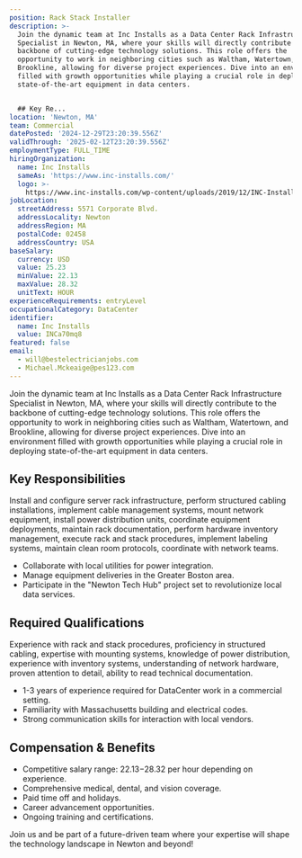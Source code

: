 ```yaml
---
position: Rack Stack Installer
description: >-
  Join the dynamic team at Inc Installs as a Data Center Rack Infrastructure
  Specialist in Newton, MA, where your skills will directly contribute to the
  backbone of cutting-edge technology solutions. This role offers the
  opportunity to work in neighboring cities such as Waltham, Watertown, and
  Brookline, allowing for diverse project experiences. Dive into an environment
  filled with growth opportunities while playing a crucial role in deploying
  state-of-the-art equipment in data centers.


  ## Key Re...
location: 'Newton, MA'
team: Commercial
datePosted: '2024-12-29T23:20:39.556Z'
validThrough: '2025-02-12T23:20:39.556Z'
employmentType: FULL_TIME
hiringOrganization:
  name: Inc Installs
  sameAs: 'https://www.inc-installs.com/'
  logo: >-
    https://www.inc-installs.com/wp-content/uploads/2019/12/INC-Installs-Web-Logo.png
jobLocation:
  streetAddress: 5571 Corporate Blvd.
  addressLocality: Newton
  addressRegion: MA
  postalCode: 02458
  addressCountry: USA
baseSalary:
  currency: USD
  value: 25.23
  minValue: 22.13
  maxValue: 28.32
  unitText: HOUR
experienceRequirements: entryLevel
occupationalCategory: DataCenter
identifier:
  name: Inc Installs
  value: INCa70mq8
featured: false
email:
  - will@bestelectricianjobs.com
  - Michael.Mckeaige@pes123.com
---
```




Join the dynamic team at Inc Installs as a Data Center Rack Infrastructure Specialist in Newton, MA, where your skills will directly contribute to the backbone of cutting-edge technology solutions. This role offers the opportunity to work in neighboring cities such as Waltham, Watertown, and Brookline, allowing for diverse project experiences. Dive into an environment filled with growth opportunities while playing a crucial role in deploying state-of-the-art equipment in data centers.

## Key Responsibilities
Install and configure server rack infrastructure, perform structured cabling installations, implement cable management systems, mount network equipment, install power distribution units, coordinate equipment deployments, maintain rack documentation, perform hardware inventory management, execute rack and stack procedures, implement labeling systems, maintain clean room protocols, coordinate with network teams. 
- Collaborate with local utilities for power integration.
- Manage equipment deliveries in the Greater Boston area.
- Participate in the "Newton Tech Hub" project set to revolutionize local data services.

## Required Qualifications
Experience with rack and stack procedures, proficiency in structured cabling, expertise with mounting systems, knowledge of power distribution, experience with inventory systems, understanding of network hardware, proven attention to detail, ability to read technical documentation.
- 1-3 years of experience required for DataCenter work in a commercial setting.
- Familiarity with Massachusetts building and electrical codes.
- Strong communication skills for interaction with local vendors.

## Compensation & Benefits
- Competitive salary range: $22.13-$28.32 per hour depending on experience.
- Comprehensive medical, dental, and vision coverage.
- Paid time off and holidays.
- Career advancement opportunities.
- Ongoing training and certifications.

Join us and be part of a future-driven team where your expertise will shape the technology landscape in Newton and beyond!